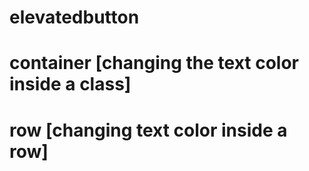 # elevatedbutton
# container [changing the text color inside a class]
# row [changing text color inside a row]
